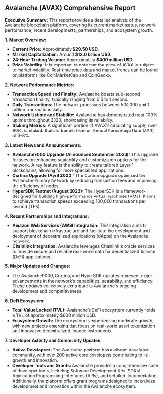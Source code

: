 ## Avalanche (AVAX) Comprehensive Report

**Executive Summary:** This report provides a detailed analysis of the Avalanche blockchain platform, covering its current market status, network performance, recent developments, partnerships, and ecosystem growth.

**1. Market Overview:**

*   **Current Price:** Approximately **$29.50 USD**.
*   **Market Capitalization:** Around **$12.0 billion USD**.
*   **24-Hour Trading Volume:** Approximately **$400 million USD**.
*   **Price Volatility:** It is important to note that the price of AVAX is subject to market volatility. Real-time price data and market trends can be found on platforms like CoinMarketCap and CoinGecko.

**2. Network Performance Metrics:**

*   **Transaction Speed and Finality:** Avalanche boasts sub-second transaction finality, typically ranging from 0.5 to 1 second.
*   **Daily Transactions:** The network processes between 500,000 and 1 million transactions daily.
*   **Network Uptime and Stability:** Avalanche has demonstrated near-100% uptime throughout 2023, showcasing its reliability.
*   **Staking Metrics:** A significant portion of AVAX's circulating supply, over 60%, is staked. Stakers benefit from an Annual Percentage Rate (APR) of 6-8%.

**3. Latest News and Announcements:**

*   **Avalanche9000 Upgrade (Announced September 2023):** This upgrade focuses on enhancing scalability and customization options for the network. A key feature is the ability to create tailored Layer 1 blockchains, allowing for more specialized applications.
*   **Cortina Upgrade (April 2023):** The Cortina upgrade optimized the Avalanche Primary Network by reducing transaction fees and improving the efficiency of nodes.
*   **HyperSDK Testnet (August 2023):** The HyperSDK is a framework designed for building high-performance virtual machines (VMs). It aims to achieve transaction speeds exceeding 100,000 transactions per second (TPS).

**4. Recent Partnerships and Integrations:**

*   **Amazon Web Services (AWS) Integration:** This integration aims to support blockchain infrastructure and facilitate the development and deployment of decentralized applications (dApps) on the Avalanche network.
*   **Chainlink Integration:** Avalanche leverages Chainlink's oracle services to provide secure and reliable real-world data for decentralized finance (DeFi) applications.

**5. Major Updates and Changes:**

*   The Avalanche9000, Cortina, and HyperSDK updates represent major advancements in the network's capabilities, scalability, and efficiency. These updates collectively contribute to Avalanche's ongoing development and competitiveness.

**6. DeFi Ecosystem:**

*   **Total Value Locked (TVL):** Avalanche’s DeFi ecosystem currently holds a TVL of approximately $600 million USD.
*   **Ecosystem Growth:** The ecosystem is experiencing moderate growth, with new projects emerging that focus on real-world asset tokenization and innovative decentralized finance instruments.

**7. Developer Activity and Community Updates:**

*   **Active Developers:** The Avalanche platform has a vibrant developer community, with over 200 active core developers contributing to its growth and innovation.
*   **Developer Tools and Grants:** Avalanche provides a comprehensive suite of developer tools, including Software Development Kits (SDKs), Application Programming Interfaces (APIs), and detailed documentation. Additionally, the platform offers grant programs designed to incentivize development and innovation within the Avalanche ecosystem.